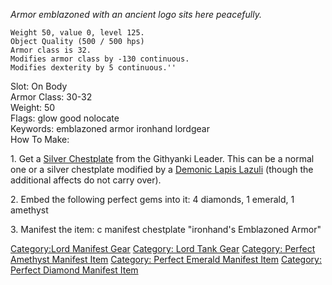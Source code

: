 *Armor emblazoned with an ancient logo sits here peacefully.*  

`Weight 50, value 0, level 125.`  
`Object Quality (500 / 500 hps)`  
`Armor class is 32.`  
`Modifies armor class by -130 continuous.`  
`Modifies dexterity by 5 continuous.''`

Slot: On Body  
Armor Class: 30-32  
Weight: 50  
Flags: glow good nolocate  
Keywords: emblazoned armor ironhand lordgear  
How To Make:

1\. Get a [Silver Chestplate](Silver_Chestplate "wikilink") from the
Githyanki Leader. This can be a normal one or a silver chestplate
modified by a [Demonic Lapis Lazuli](Demonic_Lapis_Lazuli "wikilink")
(though the additional affects do not carry over).

2\. Embed the following perfect gems into it: 4 diamonds, 1 emerald, 1
amethyst

3\. Manifest the item: c manifest chestplate "ironhand's Emblazoned
Armor"

[Category:Lord Manifest Gear](Category:Lord_Manifest_Gear "wikilink")
[Category: Lord Tank Gear](Category:_Lord_Tank_Gear "wikilink")
[Category: Perfect Amethyst Manifest
Item](Category:_Perfect_Amethyst_Manifest_Item "wikilink") [Category:
Perfect Emerald Manifest
Item](Category:_Perfect_Emerald_Manifest_Item "wikilink") [Category:
Perfect Diamond Manifest
Item](Category:_Perfect_Diamond_Manifest_Item "wikilink")
